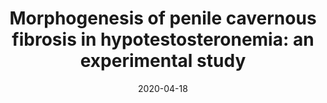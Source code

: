 ---
title: "Morphogenesis of penile cavernous fibrosis in hypotestosteronemia: an experimental study"
collection: publications
permalink: /publication/2020-04-18-paper-1
# excerpt: 'The study aims to understand the morphological changes and severity of fibrogenic processes in the penis due to hypotestosteronemia. Using 20 white male rabbits, the study induced penile cavernous fibrosis through bilateral orchiectomy. The testosterone levels were monitored for 28 days, and penile tissue biopsies were examined. The results showed a significant decrease in testosterone levels and clear morphological changes in the penis by day 7 post-castration, with severe fibrotic changes by day 28. The study suggests revising the therapeutic effect timeframe in similar studies.'
date: 2020-04-18
venue: 'Urology Herald'
paperurl: 'http://iliapopov17.github.io/files/Papers/Morphogenesis of penile cavernous fibrosis in hypotestosteronemia an experimental study.pdf'
link: 'https://www.scopus.com/record/display.uri?eid=2-s2.0-85115328825&origin=resultslist'
citation: 'Kogan, M.I.; Todorov, S.S.; Popov, I.V.; <b>Popov, I.V.</b>; Kulishova, M.A.; Ermakov, A.M.; Sizyakin, D.V. Morphogenesis of Penile Cavernous Fibrosis in Hypotestosteronemia: an Experimental Study. <i>Vestn. Urol. Her.</i> 2020, 8, 14–24, doi:10.21886/2308-6424-2020-8-1-14-24.'
---